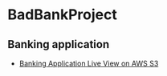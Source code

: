 # BadBankProject
## Banking application 

- [Banking Application Live View on AWS S3](http://abelarchilabankingapp.s3-website-us-east-1.amazonaws.com/)
